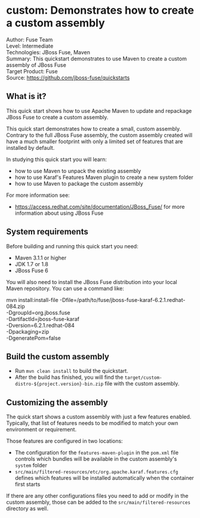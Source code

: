 custom: Demonstrates how to create a custom assembly
====================================================
Author: Fuse Team  
Level: Intermediate  
Technologies: JBoss Fuse, Maven  
Summary: This quickstart demonstrates to use Maven to create a custom assembly of JBoss Fuse  
Target Product: Fuse  
Source: <https://github.com/jboss-fuse/quickstarts>  



What is it?
-----------

This quick start shows how to use Apache Maven to update and repackage JBoss Fuse to create a custom assembly.

This quick start demonstrates how to create a small, custom assembly. Contrary to the full JBoss Fuse assembly, the custom assembly created will have a much smaller footprint with only a limited set of features that are installed by default.

In studying this quick start you will learn:

* how to use Maven to unpack the existing assembly
* how to use Karaf's Features Maven plugin to create a new system folder
* how to use Maven to package the custom assembly

For more information see:

* https://access.redhat.com/site/documentation/JBoss_Fuse/ for more information about using JBoss Fuse

System requirements
-------------------

Before building and running this quick start you need:

* Maven 3.1.1 or higher
* JDK 1.7 or 1.8
* JBoss Fuse 6

You will also need to install the JBoss Fuse distribution into your local Maven repository. You can use a command like:

mvn install:install-file -Dfile=/path/to/fuse/jboss-fuse-karaf-6.2.1.redhat-084.zip \
                         -DgroupId=org.jboss.fuse \
                         -DartifactId=jboss-fuse-karaf \
                         -Dversion=6.2.1.redhat-084 \
                         -Dpackaging=zip \
                         -DgeneratePom=false

Build the custom assembly
-------------------------

* Run `mvn clean install` to build the quickstart.
* After the build has finished, you will find the `target/custom-distro-${project.version}-bin.zip` file with the custom assembly.

Customizing the assembly
------------------------

The quick start shows a custom assembly with just a few features enabled. Typically, that list of features needs to be modified to match
your own environment or requirement.

Those features are configured in two locations:
* The configuration for the `features-maven-plugin` in the `pom.xml` file controls which bundles will be available in the custom assembly's `system` folder
* `src/main/filtered-resources/etc/org.apache.karaf.features.cfg` defines which features will be installed automatically when the container first starts

If there are any other configurations files you need to add or modify in the custom assembly, those can be added to the `src/main/filtered-resources` directory as well.

